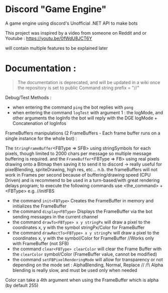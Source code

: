 # Discord "Game Engine"
A game engine using discord's Unofficial .NET API to make bots

This project was inspired by a video from someone on Reddit and or Youtube : https://youtu.be/0fWdU8JCT6Y

will contain multiple features to be explained later

# Documentation : 
> The documentation is deprecated, and will be updated in a wiki once the repository is set to public
Command string prefix = "//"

Debug/Test Methods :
- when entering the command `ping` the bot replies with `pong`
- when entering the command `logTest` with argument 1 : the logMode, and other arguments the logInfo the bot will reply with the DGE logMode + Concatenation of logInfos

FrameBuffers manipulations (2 FrameBuffers - Each frame buffer runs on a single instance for the whole bot) :

The `StringFrameBuffer`<FBType => SFB> using stringSymbols for each pixels, though limited to 2000 chars per message so multiple message buffering is required.
and the `FrameBuffer`<FBType => FB> using real pixels drawing onto a Bitmap then saving it to send it to discord -> really useful for pixelBlending, spriteDrawing, high res, etc... n.b. the frameBuffers will not work in Frames per second because of buffering/drawing speed (CPU Driven) and is recommend to be used in a turn-based/with great rendering delays program;
to execute the following commands use <the_command> + <FBType\> e.g. //initFBS
- the command `init<FBType>` Creates the FrameBuffer in memory and initializes the FrameBuffer
- the command `display<FBType>` Displays the FrameBuffer via the bot sending messages in the current channel
- the command `drawTo<FBType> x y stringPx` will draw a pixel to the coordinates x, y with the symbol stringPx/Color for FrameBuffer
- the command `drawRectTo<FBType> x y stringPx` will draw a pixel to the coordinates x, y with the symbol/Color for FrameBuffer //Works only with FrameBuffer (not SFB)
- the command `clear<FBType> clearColor` will clear the Frame Buffer with the `clearColor` symbol/Color (FrameBuffer value, cannot be modified)
- the command `setFBPixelRenderingMode` will allow for transparency or not depending on the mode set : AlphaBlending, Normal, Replace // /!\ Alpha blending is really slow, and must be used only when needed

Color can take a 4th argument when using the FrameBuffer which is alpha (by default 255)
